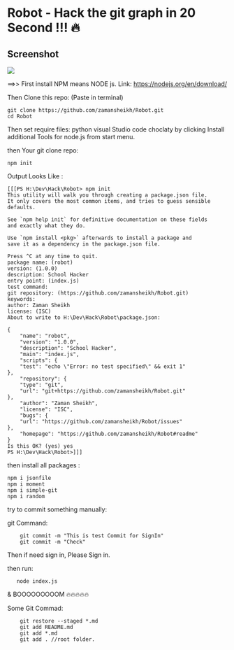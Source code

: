 # Robot - Hack the git graph in 20 Second !!! 🔥

## Screenshot

![](https://raw.github.com/public-contributions/HACK/master/hack.png)

==>>
First install NPM means NODE js. 
Link: https://nodejs.org/en/download/

Then Clone this repo: (Paste in terminal)
    
    git clone https://github.com/zamansheikh/Robot.git
    cd Robot

Then set require files: 
    python
    visual Studio code
    choclaty
    by clicking Install additional Tools for node.js from start menu. 

then Your git clone repo:

    npm init

Output Looks Like :

    [[[PS H:\Dev\Hack\Robot> npm init
    This utility will walk you through creating a package.json file.
    It only covers the most common items, and tries to guess sensible defaults.

    See `npm help init` for definitive documentation on these fields
    and exactly what they do.

    Use `npm install <pkg>` afterwards to install a package and
    save it as a dependency in the package.json file.

    Press ^C at any time to quit.
    package name: (robot)
    version: (1.0.0)
    description: School Hacker
    entry point: (index.js)
    test command:
    git repository: (https://github.com/zamansheikh/Robot.git)
    keywords:
    author: Zaman Sheikh
    license: (ISC)
    About to write to H:\Dev\Hack\Robot\package.json:

    {
        "name": "robot",
        "version": "1.0.0",
        "description": "School Hacker",
        "main": "index.js",
        "scripts": {
        "test": "echo \"Error: no test specified\" && exit 1"
    },
        "repository": {
        "type": "git",
        "url": "git+https://github.com/zamansheikh/Robot.git"
    },
        "author": "Zaman Sheikh",
        "license": "ISC",
        "bugs": {
        "url": "https://github.com/zamansheikh/Robot/issues"
    },
        "homepage": "https://github.com/zamansheikh/Robot#readme"
    }
    Is this OK? (yes) yes
    PS H:\Dev\Hack\Robot>]]]

then install all packages :

    npm i jsonfile
    npm i moment
    npm i simple-git
    npm i random

try to commit something manually: 

git Command: 

        git commit -m "This is test Commit for SignIn"
        git commit -m "Check"


Then if need sign in, Please Sign in. 

then run:

       node index.js
       
 & BOOOOOOOOOM 🔥🔥🔥🔥🔥


Some Git Commad: 
        
        git restore --staged *.md
        git add README.md
        git add *.md
        git add . //root folder.
